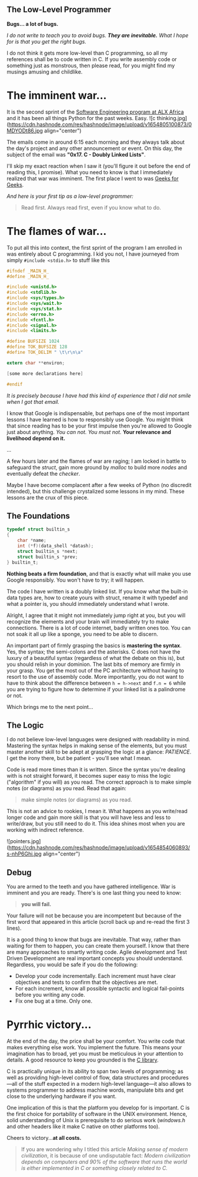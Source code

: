 ## The Low-Level Programmer

**Bugs... a lot of bugs.**

*I do not write to teach you to avoid bugs. **They are inevitable.** What I hope for is that you get the right bugs.*

I do not think it gets more low-level than C programming, so all my references shall be to code written in C. If you write assembly code or something just as monstrous, then please read, for you might find my musings amusing and childlike.

# The imminent war...

It is the second sprint of the [Software Engineering program at ALX Africa](https://www.alxafrica.com/) and it has been all things Python for the past weeks. Easy.
![c thinking.jpg](https://cdn.hashnode.com/res/hashnode/image/upload/v1654805100873/0MDYODt86.jpg align="center")

The emails come in around 6:15 each morning and they always talk about the day's project and any other announcement or event. On this day, the subject of the email was **"0x17. C - Doubly Linked Lists"**.

I'll skip my exact reaction when I saw it (you'll figure it out before the end of reading this, I promise). What you need to know is that I immediately realized that war was imminent. The first place I went to was [Geeks for Geeks](https://www.geeksforgeeks.org/data-structures/).

*And here is your first tip as a low-level programmer:*
> Read first. Always read first, even if you know what to do.

# The flames of war...
To put all this into context, the first sprint of the program I am enrolled in was entirely about C programming. I kid you not, I have journeyed from simply `#include <stdio.h>` to stuff like this
```C
#ifndef _MAIN_H_
#define _MAIN_H_

#include <unistd.h>
#include <stdlib.h>
#include <sys/types.h>
#include <sys/wait.h>
#include <sys/stat.h>
#include <errno.h>
#include <fcntl.h>
#include <signal.h>
#include <limits.h>

#define BUFSIZE 1024
#define TOK_BUFSIZE 128
#define TOK_DELIM " \t\r\n\a"

extern char **environ;

[some more declarations here]

#endif
```

*It is precisely because I have had this kind of experience that I did not smile when I got that email.*

I know that Google is indispensable, but perhaps one of the most important lessons I have learned is how to responsibly use Google. You might think that since reading has to be your first impulse then you're allowed to Google just about anything. *You can not. You must not.* **Your relevance and livelihood depend on it.**

...

A few hours later and the flames of war are raging; I am locked in battle to safeguard the *struct*, gain more ground by *malloc* to build more *nodes* and eventually defeat the *checker*.

Maybe I have become complacent after a few weeks of Python (no discredit intended), but this challenge crystalized some lessons in my mind. These lessons are the crux of this piece.

## The Foundations
```C
typedef struct builtin_s
{
	char *name;
	int (*f)(data_shell *datash);
    struct builtin_s *next;
    struct builtin_s *prev;
} builtin_t;
```
**Nothing beats a firm foundation**, and that is exactly what will make you use Google responsibly. You won't have to try; it will happen.

The code I have written is a doubly linked list. If you know what the built-in data types are, how to create yours with struct, rename it with typedef and what a pointer is, you should immediately understand what I wrote.

Alright, I agree that it might not immediately jump right at you, but you will recognize the elements and your brain will immediately try to make connections. There is a lot of code internet, badly written ones too. You can not soak it all up like a sponge, you need to be able to discern.

An important part of firmly grasping the basics is **mastering the syntax**. Yes, the syntax; the semi-colons and the asterisks. C does not have the luxury of a beautiful syntax (regardless of what the debate on this is), but you should relish in your dominion. The last bits of memory are firmly in your grasp. You get the most out of the PC architecture without having to resort to the use of assembly code. More importantly, you do not want to have to think about the difference between `h = h->next` and `f.n = 6` while you are trying to figure how to determine if your linked list is a palindrome or not.

Which brings me to the next point...

## The Logic 
I do not believe low-level languages were designed with readability in mind. Mastering the syntax helps in making sense of the elements, but you must master another skill to be adept at grasping the logic at a glance: *PATIENCE*. I get the irony there, but be patient - you'll see what I mean.

Code is read more times than it is written. Since the syntax you're dealing with is not straight forward, it becomes super easy to miss the logic ("algorithm" if you will) as you read. The correct approach is to make simple notes (or diagrams) as you read. Read that again:
> make simple notes (or diagrams) as you read.

This is not an advice to rookies, I mean it. What happens as you write/read longer code and gain more skill is that you will have less and less to write/draw, but you still need to do it. This idea shines most when you are working with indirect reference.

![pointers.jpg](https://cdn.hashnode.com/res/hashnode/image/upload/v1654854060893/s-nhP6Ghi.jpg align="center")

## Debug
You are armed to the teeth and you have gathered intelligence. War is imminent and you are ready. There's is one last thing you need to know:
> **you will fail.**

Your failure will not be because you are incompetent but because of the first word that appeared in this article (scroll back up and re-read the first 3 lines).

It is a good thing to know that bugs are inevitable. That way, rather than waiting for them to happen, you can create them yourself. I know that there are many approaches to smartly writing code. Agile development and Test Driven Development are real important concepts you should understand. Regardless, you would be safe if you do the following:
* Develop your code incrementally. Each increment must have clear objectives and tests to confirm that the objectives are met.
* For each increment, know all possible syntactic and logical fail-points before you writing any code.
* Fix one bug at a time. Only one.

# Pyrrhic victory...
At the end of the day, the price shall be your comfort. You write code that makes everything else work. You implement the future. This means your imagination has to broad, yet you must be meticulous in your attention to details. A good resource to keep you grounded is the [C library](https://www.gnu.org/software/libc/manual).

C is practically unique in its ability to span two levels of programming; as well as providing high-level control of flow, data structures and procedures—all of the stuff expected in a modern high-level language—it also allows to systems programmer to address machine words, manipulate bits and get close to the underlying hardware if you want.

One implication of this is that the platform you develop for is important. C is the first choice for portability of software in the UNIX environment. Hence, solid understanding of Unix is prerequisite to do serious work (*windows.h* and other headers like it make C native on other platforms too). 

Cheers to victory...**at all costs.**

> If you are wondering why I titled this article *Making sense of modern civilization*, it is because of one undisputable fact: *Modern civilization depends on computers and 90% of the software that runs the world is either implemented in C or something closely related to C.*